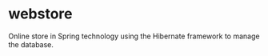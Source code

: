 # webstore
Online store in Spring technology using the Hibernate framework to manage the database. 

